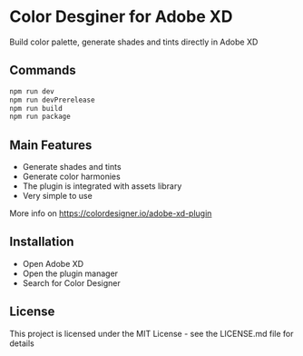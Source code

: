 # Color Desginer for Adobe XD
Build color palette, generate shades and tints directly in Adobe XD 

## Commands

```bash
npm run dev
npm run devPrerelease
npm run build
npm run package
```
## Main Features

* Generate shades and tints
* Generate color harmonies
* The plugin is integrated with assets library
* Very simple to use

More info on https://colordesigner.io/adobe-xd-plugin

## Installation

* Open Adobe XD
* Open the plugin manager
* Search for Color Designer

## License

This project is licensed under the MIT License - see the LICENSE.md file for details
